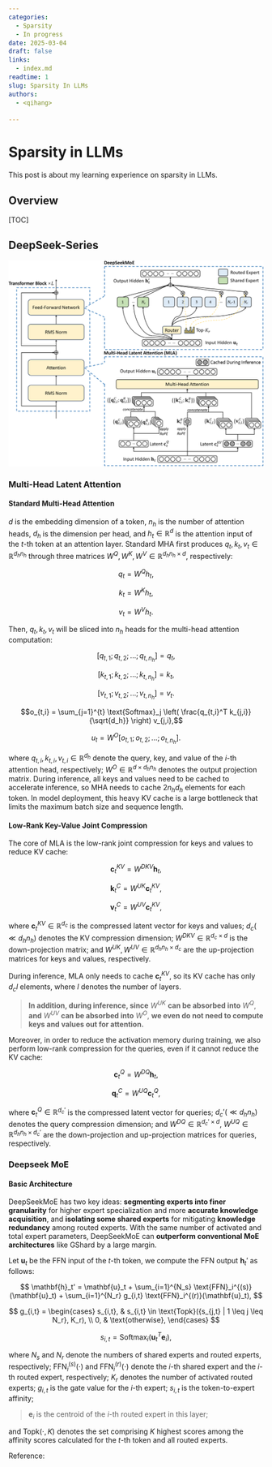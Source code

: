 ```yaml
---
categories:
  - Sparsity
  - In progress
date: 2025-03-04
draft: false
links:
  - index.md
readtime: 1
slug: Sparsity In LLMs
authors:
  - <qihang>

---
```


# Sparsity in LLMs

This post is about my learning experience on sparsity in LLMs.
<!-- more -->
## Overview
[TOC]

## DeepSeek-Series

![deepseek-v2](./assets/0002/deepseek-v2.png)

### Multi-Head Latent Attention

#### Standard Multi-Head Attention

$d$ is the embedding dimension of a token, $n_h$ is the number of attention heads, $d_h$ is the dimension per head, and $h_t \in \mathbb{R}^d$ is the attention input of the $t$-th token at an attention layer. Standard MHA first produces $q_t, k_t, v_t \in \mathbb{R}^{d_h n_h}$ through three matrices $W^Q, W^K, W^V \in \mathbb{R}^{d_h n_h \times d}$, respectively:

$$
q_t = W^Q h_t,
$$

$$
k_t = W^K h_t,
$$

$$
v_t = W^V h_t.
$$

Then, $q_t, k_t, v_t$ will be sliced into $n_h$ heads for the multi-head attention computation:

$$
[q_{t,1}; q_{t,2}; \dots; q_{t,n_h}] = q_t,
$$

$$
[k_{t,1}; k_{t,2}; \dots; k_{t,n_h}] = k_t,
$$

$$
[v_{t,1}; v_{t,2}; \dots; v_{t,n_h}] = v_t.
$$

$$o_{t,i} = \sum_{j=1}^{t} \text{Softmax}_j \left( \frac{q_{t,i}^T k_{j,i}}{\sqrt{d_h}} \right) v_{j,i},$$

$$
u_t = W^O [o_{t,1}; o_{t,2}; \dots; o_{t,n_h}].
$$

where $q_{t,i}, k_{t,i}, v_{t,i} \in \mathbb{R}^{d_h}$ denote the query, key, and value of the $i$-th attention head, respectively; $W^O \in \mathbb{R}^{d \times d_h n_h}$ denotes the output projection matrix. During inference, all keys and values need to be cached to accelerate inference, so MHA needs to cache $2 n_h d_h$ elements for each token. In model deployment, this heavy KV cache is a large bottleneck that limits the maximum batch size and sequence length.

#### Low-Rank Key-Value Joint Compression

The core of MLA is the low-rank joint compression for keys and values to reduce KV cache:

$$
\mathbf{c}_t^{KV} = W^{DKV} \mathbf{h}_t, 
$$

$$
\mathbf{k}_t^C = W^{UK} \mathbf{c}_t^{KV}, 
$$

$$
\mathbf{v}_t^C = W^{UV} \mathbf{c}_t^{KV}, 
$$

where $\mathbf{c}_t^{KV} \in \mathbb{R}^{d_c}$ is the compressed latent vector for keys and values; $d_c (\ll d_h n_h)$ denotes the KV compression dimension; $W^{DKV} \in \mathbb{R}^{d_c \times d}$ is the down-projection matrix; and $W^{UK}, W^{UV} \in \mathbb{R}^{d_h n_h \times d_c}$ are the up-projection matrices for keys and values, respectively. 

During inference, MLA only needs to cache $\mathbf{c}_t^{KV}$, so its KV cache has only $d_c l$ elements, where $l$ denotes the number of layers.

> **In addition, during inference, since** $W^{UK}$ **can be absorbed into** $W^Q$, **and** $W^{UV}$ **can be absorbed into** $W^O$, **we even do not need to compute keys and values out for attention.** 

Moreover, in order to reduce the activation memory during training, we also perform low-rank compression for the queries, even if it cannot reduce the KV cache:

$$
\mathbf{c}_t^Q = W^{DQ} \mathbf{h}_t, 
$$

$$
\mathbf{q}_t^C = W^{UQ} \mathbf{c}_t^Q, 
$$

where $\mathbf{c}_t^Q \in \mathbb{R}^{d_c'}$ is the compressed latent vector for queries; $d_c' (\ll d_h n_h)$ denotes the query compression dimension; and $W^{DQ} \in \mathbb{R}^{d_c' \times d}$, $W^{UQ} \in \mathbb{R}^{d_h n_h \times d_c'}$ are the down-projection and up-projection matrices for queries, respectively.
### Deepseek MoE
#### Basic Architecture

DeepSeekMoE has two key ideas: **segmenting experts into finer granularity** for higher expert specialization and more **accurate knowledge acquisition**, and **isolating some shared experts** for mitigating **knowledge redundancy** among routed experts. With the same number of activated and total expert parameters, DeepSeekMoE can **outperform conventional MoE architectures** like GShard by a large margin.

Let $\mathbf{u}_t$ be the FFN input of the $t$-th token, we compute the FFN output $\mathbf{h}_t'$ as follows:

$$
\mathbf{h}_t' = \mathbf{u}_t + \sum_{i=1}^{N_s} \text{FFN}_i^{(s)}(\mathbf{u}_t) + \sum_{i=1}^{N_r} g_{i,t} \text{FFN}_i^{(r)}(\mathbf{u}_t),
$$

$$
g_{i,t} = \begin{cases} 
 s_{i,t}, & s_{i,t} \in \text{Topk}({s_{j,t} | 1 \leq j \leq N_r}, K_r), \\
 0, & \text{otherwise},
 \end{cases}
$$

$$
 s_{i,t} = \text{Softmax}_i(\mathbf{u}_t^T \mathbf{e}_i),
$$

where $N_s$ and $N_r$ denote the numbers of shared experts and routed experts, respectively; $\text{FFN}_i^{(s)}(\cdot)$ and $\text{FFN}_i^{(r)}(\cdot)$ denote the $i$-th shared expert and the $i$-th routed expert, respectively; $K_r$ denotes the number of activated routed experts; $g_{i,t}$ is the gate value for the $i$-th expert; $s_{i,t}$ is the token-to-expert affinity; 

> $\mathbf{e}_i$ is the centroid of the $i$-th routed expert in this layer;

and $\text{Topk}(\cdot, K)$ denotes the set comprising $K$ highest scores among the affinity scores calculated for the $t$-th token and all routed experts.


Reference:
